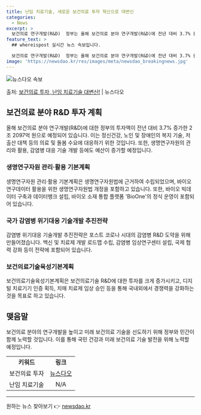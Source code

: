 ```yaml
---
title: 난임 치료기술, 새로운 보건의료 투자 혁신으로 대변신
categories:
  - News
excerpt: >
  보건의료 연구개발(R&D)  정부는 올해 보건의료 분야 연구개발(R&D)에 전년 대비 3.7% 증가한 2조 …
feature_text: >
  ## whereispost 실시간 뉴스 속보입니다.

  보건의료 연구개발(R&D)  정부는 올해 보건의료 분야 연구개발(R&D)에 전년 대비 3.7% 증가한 2조 …
image: 'https://newsdao.kr/res/images/meta/newsdao_breakingnews.jpg'
---
```


![뉴스다오 속보](https://newsdao.kr/res/images/meta/newsdao_breakingnews.jpg)

<p>출처: <a href="https://newsdao.kr/4175" rel="dofollow">보건의료 투자, 난임 치료기술 대변신!</a> | 뉴스다오</p>

<h2 data-ke-size="size26">보건의료 분야 R&D 투자 계획</h2>
<p data-ke-size="size16">올해 보건의료 분야 연구개발(R&D)에 대한 정부의 투자액이 전년 대비 3.7% 증가한 2조 2097억 원으로 예정되어 있습니다. 이는 정신건강, 노인 및 장애인의 복지 기술, 저출산 대책 등의 의료 및 돌봄 수요에 대응하기 위한 것입니다. 또한, 생명연구자원의 관리와 활용, 감염병 대응 기술 개발 등에도 예산이 증가할 예정입니다.</p>

<h3>생명연구자원 관리·활용 기본계획</h3>
<p data-ke-size="size16">생명연구자원 관리·활용 기본계획은 생명연구자원법에 근거하여 수립되었으며, 바이오 연구데이터 활용을 위한 생명연구자원법 개정을 포함하고 있습니다. 또한, 바이오 빅데이터 구축과 데이터뱅크 설립, 바이오 소재 통합 플랫폼 'BioOne'의 정식 운영이 포함되어 있습니다.</p>

<h3>국가 감염병 위기대응 기술개발 추진전략</h3>
<p data-ke-size="size16">감염병 위기대응 기술개발 추진전략은 포스트 코로나 시대의 감염병 R&D 도약을 위해 만들어졌습니다. 백신 및 치료제 개발 로드맵 수립, 감염병 임상연구센터 설립, 국제 협력 강화 등이 전략에 포함되어 있습니다.</p>

<h3>보건의료기술육성기본계획</h3>
<p data-ke-size="size16">보건의료기술육성기본계획은 보건의료기술 R&D에 대한 투자를 크게 증가시키고, 디지털 치료기기 인증 획득, 치매 치료제 임상 승인 등을 통해 국내외에서 경쟁력을 강화하는 것을 목표로 하고 있습니다.</p>

<h2 data-ke-size="size26">맺음말</h2>
<p data-ke-size="size16">보건의료 분야의 연구개발을 높이고 미래 보건의료 기술을 선도하기 위해 정부와 민간이 함께 노력할 것입니다. 이를 통해 국민 건강과 미래 보건의료 기술 발전을 위해 노력할 예정입니다.</p>

<table>
    <tbody>
        <tr>
            <td style="text-align: center; height: 17px;"><b>키워드</b></td>
            <td style="text-align: center; height: 17px;"><b>링크</b></td>
        </tr>
        <tr>
            <td style="text-align: center; height: 17px;">보건의료 투자</td>
            <td style="text-align: center; height: 17px;"><a href="https://newsdao.kr/4175">뉴스다오</a></td>
        </tr>
        <tr>
            <td style="text-align: center; height: 17px;">난임 치료기술</td>
            <td style="text-align: center; height: 17px;">N/A</td>
        </tr>
    </tbody>
</table>
<hr> 

원하는 뉴스 찾아보기 👉 <a href="https://newsdao.kr" rel="dofollow">newsdao.kr</a>



